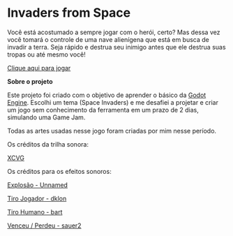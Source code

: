 # Invaders from Space

Você está acostumado a sempre jogar com o herói, certo? Mas dessa vez você tomará o controle
de uma nave alienígena que está em busca de invadir a terra. Seja rápido e destrua seu
inimigo antes que ele destrua suas tropas ou até mesmo você!

[Clique aqui para jogar](https://daniofilho.com.br/invaders-from-space/)

**Sobre o projeto**

Este projeto foi criado com o objetivo de aprender o básico da [Godot Engine](https://godotengine.org/).
Escolhi um tema (Space Invaders) e me desafiei a projetar e criar um jogo sem conhecimento da ferramenta
em um prazo de 2 dias, simulando uma Game Jam.

Todas as artes usadas nesse jogo foram criadas por mim nesse período.

Os créditos da trilha sonora:

[XCVG](https://opengameart.org/content/fast-fight-battle-music-looped)

Os créditos para os efeitos sonoros:

[Explosão - Unnamed](https://opengameart.org/content/9-explosion-sounds)

[Tiro Jogador - dklon](https://opengameart.org/content/laser-fire)

[Tiro Humano - bart](https://opengameart.org/content/hollywood-style-pistol-silencer-sound-effect)

[Venceu / Perdeu - sauer2](https://opengameart.org/content/oldschool-win-and-die-jump-and-run-sounds)
